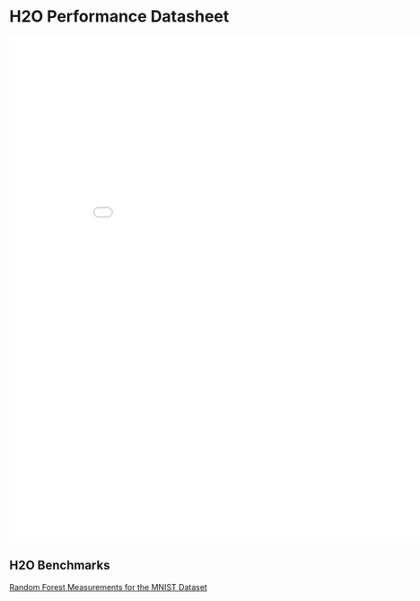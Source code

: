 # H2O Performance Datasheet

<div style="margin-top:10px;">
  <iframe width=900 height=900 src="../bits/h2o_datasheet.pdf" frameborder="0" allowfullscreen></iframe>
</div>


## H2O Benchmarks

[Random Forest Measurements for the MNIST Dataset](http://0xdata.com/blog/2013/08/rf_on_mnist)


